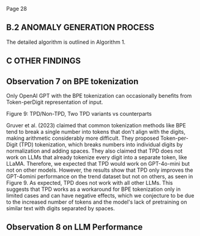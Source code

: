 Page 28

## B.2 ANOMALY GENERATION PROCESS

The detailed algorithm is outlined in Algorithm 1.

## C OTHER FINDINGS

## Observation 7 on BPE tokenization

Only OpenAI GPT with the BPE tokenization can occasionally benefits from Token-perDigit representation of input.

Figure 9: TPD/Non-TPD, Two TPD variants vs counterparts

<!-- image -->

Gruver et al. (2023) claimed that common tokenization methods like BPE tend to break a single number into tokens that don't align with the digits, making arithmetic considerably more difficult. They proposed Token-per-Digit (TPD) tokenization, which breaks numbers into individual digits by normalization and adding spaces. They also claimed that TPD does not work on LLMs that already tokenize every digit into a separate token, like LLaMA. Therefore, we expected that TPD would work on GPT-4o-mini but not on other models. However, the results show that TPD only improves the GPT-4omini performance on the trend dataset but not on others, as seen in Figure 9. As expected, TPD does not work with all other LLMs. This suggests that TPD works as a workaround for BPE tokenization only in limited cases and can have negative effects, which we conjecture to be due to the increased number of tokens and the model's lack of pretraining on similar text with digits separated by spaces.

## Observation 8 on LLM Performance